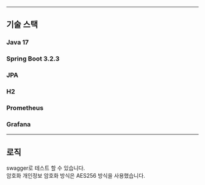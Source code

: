 ___
## 기술 스택
### Java 17
### Spring Boot 3.2.3
### JPA 
### H2
### Prometheus
### Grafana
___
## 로직
swagger로 테스트 할 수 있습니다.<br>
암호화 개인정보 암호화 방식은 AES256 방식을 사용했습니다.


